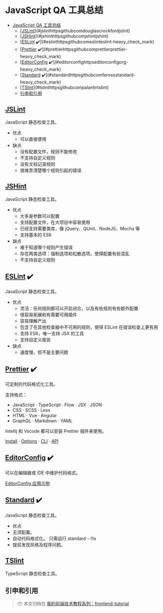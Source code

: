 # JavaScript QA 工具总结

<!-- TOC -->

- [JavaScript QA 工具总结](#javascript-qa-工具总结)
    - [[JSLint](https://github.com/douglascrockford/JSLint)](#jslinthttpsgithubcomdouglascrockfordjslint)
    - [[JSHint](https://github.com/jshint/jshint)](#jshinthttpsgithubcomjshintjshint)
    - [[ESLint](https://github.com/eslint/eslint) :heavy_check_mark:](#eslinthttpsgithubcomeslinteslint-heavy_check_mark)
    - [[Prettier](https://github.com/prettier/prettier) :heavy_check_mark:](#prettierhttpsgithubcomprettierprettier-heavy_check_mark)
    - [[EditorConfig](https://editorconfig.org/) :heavy_check_mark:](#editorconfighttpseditorconfigorg-heavy_check_mark)
    - [[Standard](https://github.com/feross/standard) :heavy_check_mark:](#standardhttpsgithubcomferossstandard-heavy_check_mark)
    - [[TSlint](https://github.com/palantir/tslint)](#tslinthttpsgithubcompalantirtslint)
    - [引申和引用](#引申和引用)

<!-- /TOC -->

## [JSLint](https://github.com/douglascrockford/JSLint)

JavaScript 静态检查工具。

- 优点
  - 可以直接使用
- 缺点
  - 没有配置文件，规则不能修改
  - 不支持自定义规则
  - 没有文档记录规则
  - 很难弄清楚哪个规则引起的错误

## [JSHint](https://github.com/jshint/jshint)

JavaScript 静态检查工具。

- 优点
  - 大多是参数可以配置
  - 支持配置文件，在大项目中容易使用
  - 已经支持需要类库，像 jQuery、QUnit、NodeJS、Mocha 等
  - 支持基本的 ES6
- 缺点
  - 难于知道哪个规则产生错误
  - 存在两类选项：强制选项和松散选项。使得配置有些混乱
  - 不支持自定义规则

## [ESLint](https://github.com/eslint/eslint) :heavy_check_mark:

JavaScript 静态检查工具。

- 优点
  - 灵活：任何规则都可以开启闭合，以及有些规则有些额外配置
  - 很容易拓展和有需要可用插件
  - 容易理解产出
  - 包含了在其他检查器中不可用的规则，使得 ESLint 在错误检查上更有用
  - 支持 ES6，唯一支持 JSX 的工具
  - 支持自定义报告
- 缺点
  - 速度慢，但不是主要问题

## [Prettier](https://github.com/prettier/prettier) :heavy_check_mark:

可定制的代码格式化工具。

支持格式：

- JavaScript · TypeScript · Flow · JSX · JSON
- CSS · SCSS · Less
- HTML · Vue · Angular
- GraphQL · Markdown · YAML

Intellij 和 Vscode 都可以安装 Prettier 插件来使用。

[Install](https://prettier.io/docs/en/install.html) · [Options](https://prettier.io/docs/en/options.html) · [CLI](https://prettier.io/docs/en/cli.html) · [API](https://prettier.io/docs/en/api.html)

## [EditorConfig](https://editorconfig.org/) :heavy_check_mark:

可以在编辑器或 IDE 中维护代码格式。

[EditorConfig 应用示例](https://github.com/editorconfig/editorconfig/wiki/Projects-Using-EditorConfig)

## [Standard](https://github.com/feross/standard) :heavy_check_mark:

JavaScript 静态检查工具。

- 优点
- 无须配置。
- 自动代码格式化。 只需运行 standard --fix
- 提前发现风格及程序问题。

## [TSlint](https://github.com/palantir/tslint)

TypeScript 静态检查工具。

## 引申和引用

> :package: 本文归档在 [我的前端技术教程系列：frontend-tutorial](https://github.com/dunwu/frontend-tutorial)

